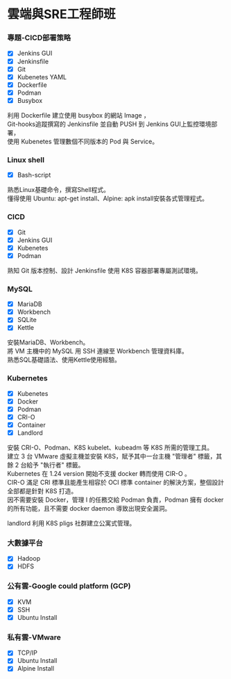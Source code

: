 # 雲端與SRE工程師班

### 專題-CICD部署策略
 - [x] Jenkins GUI
 - [x] Jenkinsfile
 - [x] Git
 - [x] Kubenetes YAML
 - [x] Dockerfile
 - [x] Podman
 - [x] Busybox   
 
 利用 Dockerfile 建立使用 busybox 的網站 Image ，   
 Git-hooks追蹤撰寫的 Jenkinsfile 並自動 PUSH 到 Jenkins GUI上監控環境部署，   
 使用 Kubenetes 管理數個不同版本的 Pod 與 Service。   
 
 
### Linux shell
 - [x] Bash-script
 
熟悉Linux基礎命令，撰寫Shell程式。   
懂得使用 Ubuntu: apt-get install、Alpine: apk install安裝各式管理程式。   

### CICD
 - [x] Git
 - [x] Jenkins GUI
 - [x] Kubenetes
 - [x] Podman
 
熟知 Git 版本控制、設計 Jenkinsfile 使用 K8S 容器部署專屬測試環境。
 
### MySQL
 - [x] MariaDB
 - [x] Workbench
 - [x] SQLite
 - [x] Kettle
 
 安裝MariaDB、Workbench。   
 將 VM 主機中的 MySQL 用 SSH 連線至 Workbench 管理資料庫。   
 熟悉SQL基礎語法、使用Kettle使用經驗。   
 
 ### Kubernetes
 - [x] Kubenetes
 - [x] Docker
 - [x] Podman
 - [x] CRI-O
 - [x] Container
 - [x] Landlord   

安裝 CRI-O、Podman、K8S kubelet、kubeadm 等 K8S 所需的管理工具。   
建立 3 台 VMware 虛擬主機並安裝 K8S，賦予其中一台主機 "管理者" 標籤，其餘 2 台給予 "執行者" 標籤。   
Kubernetes 在 1.24 version 開始不支援 docker 轉而使用 CIR-O 。  
CIR-O 滿足 CRI 標準且能產生相容於 OCI 標準 container 的解決方案，整個設計全部都是針對 K8S 打造。   
因不需要安裝 Docker，管理 I 的任務交給 Podman 負責，Podman 擁有 docker 的所有功能，且不需要 docker daemon 導致出現安全漏洞。   

landlord 利用 K8S pligs 社群建立公寓式管理。


### 大數據平台
 - [x] Hadoop
 - [x] HDFS   

### 公有雲-Google could platform (GCP)
 - [x] KVM
 - [x] SSH
 - [x] Ubuntu Install   

### 私有雲-VMware
 - [x] TCP/IP
 - [x] Ubuntu Install
 - [x] Alpine Install   
